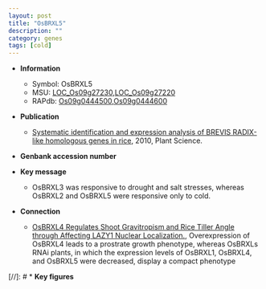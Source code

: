 ```yaml
---
layout: post
title: "OsBRXL5"
description: ""
category: genes
tags: [cold]
---
```


* **Information**  
    + Symbol: OsBRXL5  
    + MSU: [LOC_Os09g27230](http://rice.plantbiology.msu.edu/cgi-bin/ORF_infopage.cgi?orf=LOC_Os09g27230),[LOC_Os09g27220](http://rice.plantbiology.msu.edu/cgi-bin/ORF_infopage.cgi?orf=LOC_Os09g27220)  
    + RAPdb: [Os09g0444500](http://rapdb.dna.affrc.go.jp/viewer/gbrowse_details/irgsp1?name=Os09g0444500),[Os09g0444600](http://rapdb.dna.affrc.go.jp/viewer/gbrowse_details/irgsp1?name=Os09g0444600)  

* **Publication**  
    + [Systematic identification and expression analysis of BREVIS RADIX-like homologous genes in rice](http://www.ncbi.nlm.nih.gov/pubmed?term=Systematic+identification+and+expression+analysis+of+BREVIS+RADIX-like+homologous+genes+in+rice%5BTitle%5D), 2010, Plant Science.

* **Genbank accession number**  

* **Key message**  
    + OsBRXL3 was responsive to drought and salt stresses, whereas OsBRXL2 and OsBRXL5 were responsive only to cold.

* **Connection**  
    + [OsBRXL4 Regulates Shoot Gravitropism and Rice Tiller Angle through Affecting LAZY1 Nuclear Localization.](http://www.ncbi.nlm.nih.gov/pubmed?term=OsBRXL4+Regulates+Shoot+Gravitropism+and+Rice+Tiller+Angle+through+Affecting+LAZY1+Nuclear+Localization.%5BTitle%5D),  Overexpression of OsBRXL4 leads to a prostrate growth phenotype, whereas OsBRXLs RNAi plants, in which the expression levels of OsBRXL1, OsBRXL4, and OsBRXL5 were decreased, display a compact phenotype

[//]: # * **Key figures**  


